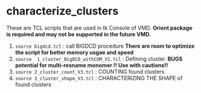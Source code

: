 # characterize_clusters
These are TCL scripts that are used in tk Console of VMD. **Orient package is required and may not be supported in the future VMD.** 

1. `source bigdcd.tcl`                        : call BIGDCD procedure **There are room to optimize the script for better memory usgae and speed**
2. `source  1_cluster_BigDCD_withCOM_V1.tcl`  : Defining cluster. **BUGS potential for multi-resname monomer !! Use with cautions!!**
3. `source 2_cluster_count_V3.tcl`            : COUNTING found clusters
4. `source 3_cluster_shape_V3.tcl`            : CHARACTERIZING THE SHAPE of found clusters
